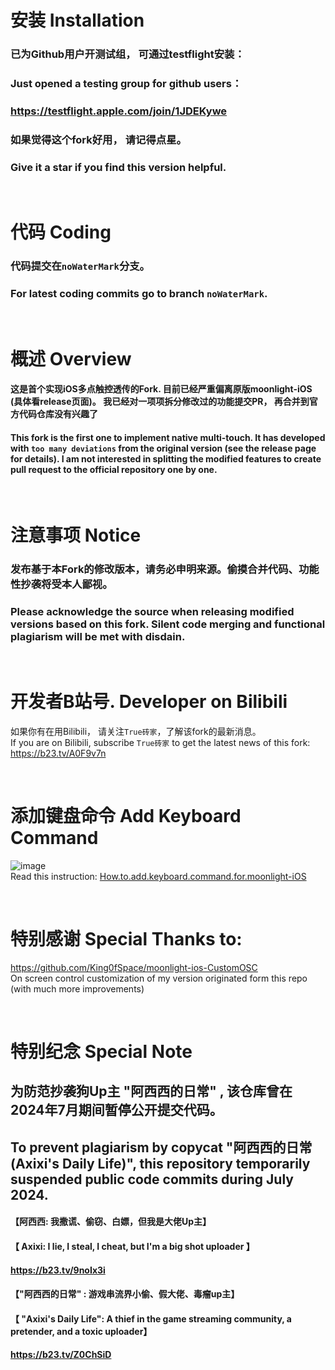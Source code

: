 # 安装 Installation
### 已为Github用户开测试组， 可通过testflight安装：
### Just opened a testing group for github users：
### https://testflight.apple.com/join/1JDEKywe
### 如果觉得这个fork好用， 请记得点星。
### Give it a star if you find this version helpful.

 <br>

# 代码 Coding
### 代码提交在`noWaterMark`分支。
### For latest coding commits go to branch `noWaterMark`.

 <br>

# 概述 Overview

#### 这是首个实现iOS多点触控透传的Fork. 目前已经严重偏离原版moonlight-iOS (具体看release页面)。 我已经对一项项拆分修改过的功能提交PR， 再合并到官方代码仓库没有兴趣了  <br>
#### This fork is the first one to implement native multi-touch. It has developed with `too many deviations` from the original version (see the release page for details). I am not interested in splitting the modified features to create pull request to the official repository one by one.

 <br>

# 注意事项 Notice
### 发布基于本Fork的修改版本，请务必申明来源。偷摸合并代码、功能性抄袭将受本人鄙视。 <br>
### Please acknowledge the source when releasing modified versions based on this fork. Silent code merging and functional plagiarism will be met with disdain.<br>

<br>

# 开发者B站号. Developer on Bilibili

如果你有在用Bilibili， 请关注`True砖家`，了解该fork的最新消息。 <br>
If you are on Bilibili, subscribe `True砖家` to get the latest news of this fork: <br>
https://b23.tv/A0F9v7n

 <br>

# 添加键盘命令 Add Keyboard Command
![image](https://github.com/user-attachments/assets/0ea0f91c-574d-4408-9c92-d5a3e229807a)
<br>Read this instruction:
[How.to.add.keyboard.command.for.moonlight-iOS](https://b23.tv/fgdRJk8)

<br>

# 特别感谢 Special Thanks to:
https://github.com/King0fSpace/moonlight-ios-CustomOSC
<br>On screen control customization of my version originated form this repo (with much more improvements)

<br>

# 特别纪念 Special Note
## 为防范抄袭狗Up主 "阿西西的日常" , 该仓库曾在 2024年7月期间暂停公开提交代码。<br>
## To prevent plagiarism by copycat "阿西西的日常 (Axixi's Daily Life)", this repository temporarily suspended public code commits during July 2024.

#### 【阿西西: 我撒谎、偷窃、白嫖，但我是大佬Up主】 
#### 【 Axixi: I lie, I steal, I cheat, but I'm a big shot uploader 】
#### https://b23.tv/9noIx3i

#### 【"阿西西的日常" : 游戏串流界小偷、假大佬、毒瘤up主】 
#### 【 "Axixi's Daily Life": A thief in the game streaming community, a pretender, and a toxic uploader】 
#### https://b23.tv/Z0ChSiD<br>
